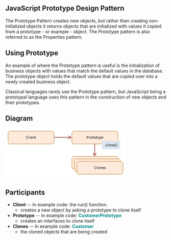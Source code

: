 ## JavaScript Prototype Design Pattern


The Prototype Pattern creates new objects, but rather than creating non-initialized objects it returns objects that are initialized with values it copied from a prototype - or example - object. The Prototype pattern is also referred to as the Properties pattern.

## Using Prototype

An example of where the Prototype pattern is useful is the initialization of business objects with values that match the default values in the database. The prototype object holds the default values that are copied over into a newly created business object.

Classical languages rarely use the Prototype pattern, but JavaScript being a prototypal language uses this pattern in the construction of new objects and their prototypes.

## Diagram

<img src="https://github.com/thuankok/design-pattern/blob/main/assets/Prototype.jpg" alt="logo">

## Participants

<ul>
    <li>
      <b>Client</b> -- In example code: the run() function.
      <ul>
        <li>creates a new object by asking a prototype to clone itself</li>
      </ul>
    </li>
    <li>
      <b>Prototype</b> -- In example code: <b style="color:#088;">CustomerPrototype</b>
      <ul>
        <li>creates an interfaces to clone itself</li>
      </ul>
    </li>
    <li>
      <b>Clones</b> -- In example code: <b style="color:#088;">Customer</b>
      <ul>
        <li>the cloned objects that are being created</li>
      </ul>
    </li>
  </ul>